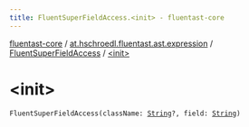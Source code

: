 ```yaml
---
title: FluentSuperFieldAccess.<init> - fluentast-core
---
```


[fluentast-core](../../index.html) / [at.hschroedl.fluentast.ast.expression](../index.html) / [FluentSuperFieldAccess](index.html) / [&lt;init&gt;](.)

# &lt;init&gt;

`FluentSuperFieldAccess(className: `[`String`](https://kotlinlang.org/api/latest/jvm/stdlib/kotlin/-string/index.html)`?, field: `[`String`](https://kotlinlang.org/api/latest/jvm/stdlib/kotlin/-string/index.html)`)`